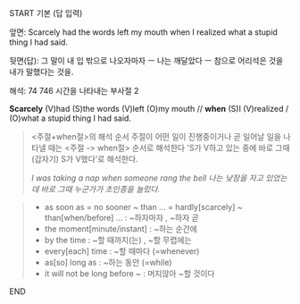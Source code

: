 START
기본 (답 입력)

앞면:
Scarcely had the words left my mouth when I realized what a stupid thing I had said.


뒷면(답):
그 말이 내 입 밖으로 나오자마자 ㅡ 나는 깨달았다 ㅡ 참으로 어리석은 것을 내가 말했다는 것을.


해석:
74 746 시간을 나타내는 부사절 2

**Scarcely** (V)had (S)the words (V)left (O)my mouth // **when** (S)I (V)realized / (O)what a 
stupid thing I had said.

> <주절+when절>의 해석 순서
> 주절이 어떤 일이 진행중이거나 곧 일어날 일을 나타낼 때는
> <주절 -> when절> 순서로 해석한다
> 'S가 V하고 있는 중에 바로 그때 (갑자기) S가 V했다'로 해석한다.
> 
> *I was taking a nap when someone rang the bell
> 나는 낮잠을 자고 있었는데 바로 그때 누군가가 초인종을 눌렀다.* 

> - as soon as = no sooner ~ than ... = hardly[scarcely] ~ than[when/before] ... : ~하자마자 , ~하자 곧
> - the moment[minute/instant] : ~하는 순간에
> - by the time : ~할 때까지(는) , ~할 무렵에는
> - every[each] time : ~할 때마다 (=whenever)
> - as[so] long as : ~하는 동안 (=while)
> - it will not be long before ~ : 머지않아 ~할 것이다
<!--ID: 1696324188001-->
END
